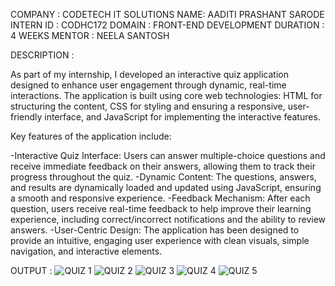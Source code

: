 COMPANY : CODETECH IT SOLUTIONS 
NAME: AADITI PRASHANT SARODE
INTERN ID : CODHC172
DOMAIN : FRONT-END DEVELOPMENT
DURATION : 4 WEEKS
MENTOR : NEELA SANTOSH


DESCRIPTION :

As part of my internship, I developed an interactive quiz application designed to enhance user engagement through dynamic, real-time interactions. The application is built using core web technologies: HTML for structuring the content, CSS for styling and ensuring a responsive, user-friendly interface, and JavaScript for implementing the interactive features.

Key features of the application include:

-Interactive Quiz Interface: Users can answer multiple-choice questions and receive immediate feedback on their answers, allowing them to track their progress throughout the quiz.
-Dynamic Content: The questions, answers, and results are dynamically loaded and updated using JavaScript, ensuring a smooth and responsive experience.
-Feedback Mechanism: After each question, users receive real-time feedback to help improve their learning experience, including correct/incorrect notifications and the ability to review answers.
-User-Centric Design: The application has been designed to provide an intuitive, engaging user experience with clean visuals, simple navigation, and interactive elements.

OUTPUT :
![QUIZ 1](https://github.com/user-attachments/assets/824336ec-604a-40fa-bd45-2151ad355013)
![QUIZ 2](https://github.com/user-attachments/assets/8de07a95-cf6d-4bc8-b546-4e16ea836b89)
![QUIZ 3](https://github.com/user-attachments/assets/dcb13c1e-60bb-481b-9b77-ef42e899e2b2)
![QUIZ 4](https://github.com/user-attachments/assets/776f6dde-8020-4567-af26-033d29d6198f)
![QUIZ 5](https://github.com/user-attachments/assets/931d6b7b-9fd1-4dcc-a07d-d273cc4cdf0f)








